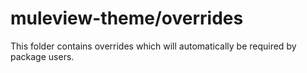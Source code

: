 # muleview-theme/overrides

This folder contains overrides which will automatically be required by package users.
